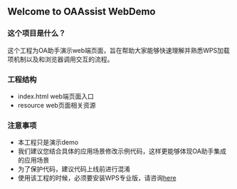 ## Welcome to OAAssist WebDemo

### 这个项目是什么？

这个工程为OA助手演示web端页面，旨在帮助大家能够快速理解并熟悉WPS加载项机制以及和浏览器调用交互的流程。

### 工程结构

* index.html 				web端页面入口
* resource					web页面相关资源

### 注意事项

* 本工程只是演示demo
* 我们建议您结合具体的应用场景修改示例代码，这样更能够体现OA助手集成的应用场景
* 为了保护代码，建议代码上线前进行混淆
* 使用该工程的时候，必须要安装WPS专业版，请咨询[here](http://wps.udesk.cn/hc)

